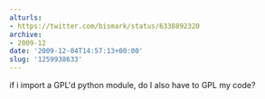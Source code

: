 ```yaml
---
alturls:
- https://twitter.com/bismark/status/6338892320
archive:
- 2009-12
date: '2009-12-04T14:57:13+00:00'
slug: '1259938633'
---
```


if i import a GPL'd python module, do I also have to GPL my code?

